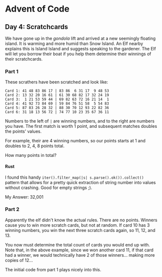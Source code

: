 # Advent of Code

## Day 4: Scratchcards

We have gone up in the _gondola_ lift and arrived at a new seemingly floating island. It is warming and more humid than Snow Island. An Elf nearby explains this is Island Island and suggests speaking to the gardener. The Elf will let you borrow their boat if you help them determine their winnings of their scratchcards. 

### Part 1

These scrathers have been scratched and look like: 

```
Card 1: 41 48 83 86 17 | 83 86  6 31 17  9 48 53
Card 2: 13 32 20 16 61 | 61 30 68 82 17 32 24 19
Card 3:  1 21 53 59 44 | 69 82 63 72 16 21 14  1
Card 4: 41 92 73 84 69 | 59 84 76 51 58  5 54 83
Card 5: 87 83 26 28 32 | 88 30 70 12 93 22 82 36
Card 6: 31 18 13 56 72 | 74 77 10 23 35 67 36 11
```

Numbers to the left of `|` are winning numbers, and to the right are numbers you have. The first match is worth 1 point, and subsequent matches doubles the points' values. 

For example, their are 4 winning numbers, so our points starts at 1 and doubles to 2, 4, 8 points total. 

How many points in total?

#### Rust

I found this handy `iter().filter_map(|s| s.parse().ok()).collect()` pattern that allows for a pretty quick extraction of string number into values without crashing. Good for empty strings ;). 

My Answer: 32,001

### Part 2

Apparently the elf didn't know the actual rules. There are no points. Winners cause you to win more scratch cards, but not at random. If card 10 has 3 winning numbers, you win the next three scratch cards again, so 11, 12, and 13. 

You now must determine the total count of cards you would end up with. Note that, in the above example, since we won another card 11, if that card had a winner, we would technically have 2 of those winners... making more copies of 12...

The initial code from part 1 plays nicely into this. 
